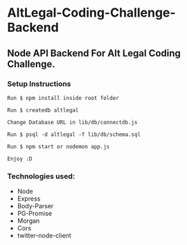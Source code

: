 # AltLegal-Coding-Challenge-Backend

Node API Backend For Alt Legal Coding Challenge.
------------
### Setup Instructions
`Run $ npm install inside root folder`

`Run $ createdb altlegal`

`Change Database URL in lib/db/connectdb.js`

`Run $ psql -d altlegal -f lib/db/schema.sql`

`Run $ npm start or nodemon app.js`

`Enjoy :D`

### Technologies used:
- Node
- Express
- Body-Parser
- PG-Promise
- Morgan
- Cors
- twitter-node-client

